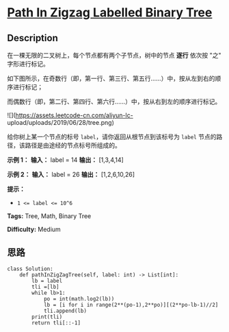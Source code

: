 # [Path In Zigzag Labelled Binary Tree][title]

## Description

在一棵无限的二叉树上，每个节点都有两个子节点，树中的节点 **逐行** 依次按 "之" 字形进行标记。

如下图所示，在奇数行（即，第一行、第三行、第五行……）中，按从左到右的顺序进行标记；

而偶数行（即，第二行、第四行、第六行……）中，按从右到左的顺序进行标记。

![](https://assets.leetcode-cn.com/aliyun-lc-
upload/uploads/2019/06/28/tree.png)

给你树上某一个节点的标号 `label`，请你返回从根节点到该标号为 `label` 节点的路径，该路径是由途经的节点标号所组成的。



**示例 1：**
            **输入：** label = 14    **输出：** [1,3,4,14]    

**示例 2：**
            **输入：** label = 26    **输出：** [1,2,6,10,26]    



**提示：**

  * `1 <= label <= 10^6`


**Tags:** Tree, Math, Binary Tree

**Difficulty:** Medium

## 思路

``` python3
class Solution:
    def pathInZigZagTree(self, label: int) -> List[int]:
        lb = label
        tli =[lb]
        while lb>1:
            po = int(math.log2(lb))
            lb = [i for i in range(2**(po-1),2**po)][(2**po-lb-1)//2]
            tli.append(lb)
        print(tli)
        return tli[::-1]
```

[title]: https://leetcode-cn.com/problems/path-in-zigzag-labelled-binary-tree
